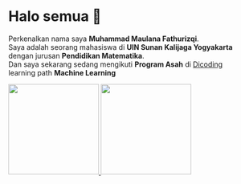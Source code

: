 <p><h1>Halo semua 👋</h1></p>

<p>Perkenalkan nama saya <strong>Muhammad Maulana Fathurizqi</strong>.<br>
  Saya adalah seorang mahasiswa di <strong>UIN Sunan Kalijaga Yogyakarta</strong><br>
  dengan jurusan <strong>Pendidikan Matematika</strong>.<br>
  Dan saya sekarang sedang mengikuti <strong>Program Asah</strong> di <a href="https://www.dicoding.com/"> Dicoding</a><br>
  learning path <strong>Machine Learning</strong>
</p>

<p align="left">
<a href="https://github.com/penuliscode">
  <img height="180em" src="https://github-readme-stats-eight-theta.vercel.app/api?username=FarizPgY&show_icons=true&theme=algolia&include_all_commits=true&count_private=true"/>
  <img height="180em" src="https://github-readme-stats-eight-theta.vercel.app/api/top-langs/?username=FarizPgY&layout=compact&theme=algolia"/>
</a>
</p>
